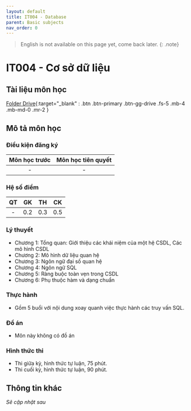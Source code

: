 ```yaml
---
layout: default
title: IT004 - Database
parent: Basic subjects
nav_order: 0
---
```


> English is not available on this page yet, come back later.
{: .note}

# IT004 - Cơ sở dữ liệu

## Tài liệu môn học

[Folder Drive](https://drive.google.com/drive/folders/1lKEm-LJrxY0QrZvvxx0gpiCslhTEv3aJ?usp=sharing){:target="_blank" : .btn .btn-primary .btn-gg-drive .fs-5 .mb-4 .mb-md-0 .mr-2 }

## Mô tả môn học

### Điều kiện đăng ký

| Môn học trước| Môn học tiên quyết  |
|------|-----|
| <center> - </center>| <center>-</center>|

### Hệ số điểm

| QT   | GK  | TH  | CK  |
|------|-----|-----|-----|
| <center>-</center>| <center>0.2</center>| <center>0.3</center> | <center>0.5</center> |

### Lý thuyết

- Chương 1: Tổng quan: Giới thiệu các khái niệm của một hệ CSDL, Các mô hình CSDL
- Chương 2: Mô hình dữ liệu quan hệ
- Chương 3: Ngôn ngữ đại số quan hệ
- Chương 4: Ngôn ngữ SQL
- Chương 5: Ràng buộc toàn vẹn trong CSDL
- Chương 6: Phụ thuộc hàm và dạng chuẩn

### Thực hành

- Gồm 5 buổi với nội dung xoay quanh việc thực hành các truy vấn SQL.

### Đồ án

- Môn này không có đồ án

### Hình thức thi

- Thi giữa kỳ, hình thức tự luận, 75 phút.
- Thi cuối kỳ, hình thức tự luận, 90 phút.

## Thông tin khác

*Sẽ cập nhật sau*